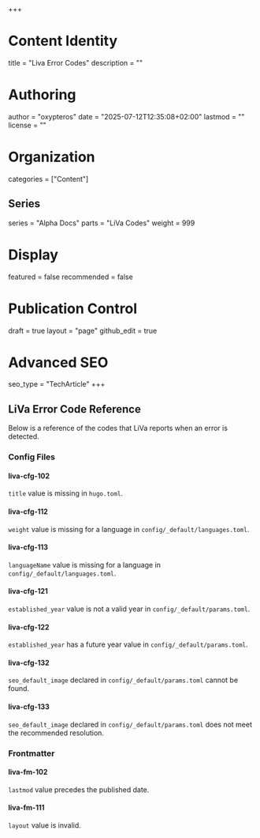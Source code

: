 +++
# Content Identity
title = "Liva Error Codes"
description = ""

# Authoring
author = "oxypteros"
date = "2025-07-12T12:35:08+02:00"
lastmod = ""
license = ""

# Organization
categories = ["Content"]

## Series
series = "Alpha Docs"
parts = "LiVa Codes"
weight = 999

# Display
featured = false
recommended = false


# Publication Control
draft = true
layout = "page"
github_edit = true

# Advanced SEO
seo_type = "TechArticle"
+++

## LiVa Error Code Reference
Below is a reference of the codes that LiVa reports when an error is detected.

### Config Files
#### liva-cfg-102
`title` value is missing in `hugo.toml`.

#### liva-cfg-112
`weight` value is missing for a language in `config/_default/languages.toml`.

#### liva-cfg-113
`languageName` value is missing for a language in `config/_default/languages.toml`.

#### liva-cfg-121
`established_year` value is not a valid year in `config/_default/params.toml`.

#### liva-cfg-122
`established_year` has a future year value in `config/_default/params.toml`.

#### liva-cfg-132
`seo_default_image` declared in `config/_default/params.toml` cannot be found.

#### liva-cfg-133
`seo_default_image` declared in `config/_default/params.toml` does not meet the recommended resolution.

### Frontmatter
#### liva-fm-102
`lastmod` value precedes the published date.

#### liva-fm-111
`layout` value is invalid.